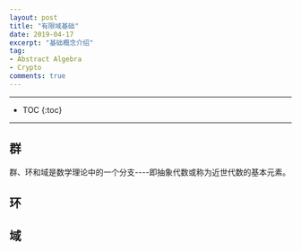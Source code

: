 ```yaml
---
layout: post
title: "有限域基础"
date: 2019-04-17
excerpt: "基础概念介绍"
tag:
- Abstract Algebra
- Crypto
comments: true
---
```


---

* TOC
{:toc}

---

## 群

群、环和域是数学理论中的一个分支----即抽象代数或称为近世代数的基本元素。


## 环

## 域